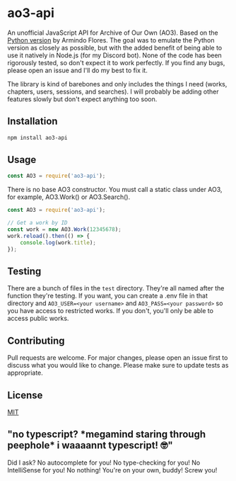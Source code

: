 # ao3-api
An unofficial JavaScript API for Archive of Our Own (AO3). Based on the [Python version](https://github.com/ArmindoFlores/ao3_api) by Armindo Flores.
The goal was to emulate the Python version as closely as possible, but with the added benefit of being able to use it natively in Node.js (for my Discord bot).
None of the code has been rigorously tested, so don't expect it to work perfectly. If you find any bugs, please open an issue and I'll do my best to fix it.

The library is kind of barebones and only includes the things I need (works, chapters, users, sessions, and searches).
I will probably be adding other features slowly but don't expect anything too soon.

## Installation
```bash
npm install ao3-api
```

## Usage
```js
const AO3 = require('ao3-api');
```
There is no base AO3 constructor. You must call a static class under AO3, for example, AO3.Work() or AO3.Search().
```js
const AO3 = require('ao3-api');

// Get a work by ID
const work = new AO3.Work(12345678);
work.reload().then(() => {
    console.log(work.title);
});
```

## Testing
There are a bunch of files in the `test` directory. They're all named after the function they're testing. 
If you want, you can create a .env file in that directory and `AO3_USER=<your username>` and `AO3_PASS=<your password>` 
so you have access to restricted works. If you don't, you'll only be able to access public works.

## Contributing
Pull requests are welcome. For major changes, please open an issue first to discuss what you would like to change. Please make sure to update tests as appropriate.

## License
[MIT](https://choosealicense.com/licenses/mit/)

## "no typescript? \*megamind staring through peephole* i waaaannt typescript! 🤓"
Did I ask? No autocomplete for you! No type-checking for you! No IntelliSense for you! No nothing! You're on your own, buddy! Screw you!